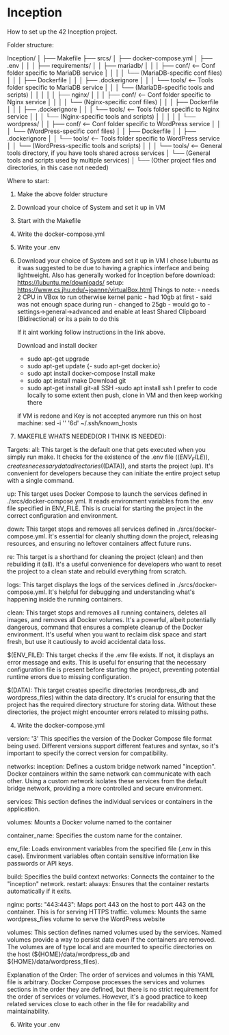 # Inception
How to set up the 42 Inception project. 


Folder structure:

Inception/
│
├── Makefile
├── srcs/
│   ├── docker-compose.yml
│   ├── .env
│   │
│   ├── requirements/
│   │   ├── mariadb/
│   │   │   ├── conf/   <-- Conf folder specific to MariaDB service
│   │   │   │   └── (MariaDB-specific conf files)
│   │   │   ├── Dockerfile
│   │   │   ├── .dockerignore
│   │   │   └── tools/   <-- Tools folder specific to MariaDB service
│   │   │       └── (MariaDB-specific tools and scripts)
│   │   │
│   │   ├── nginx/
│   │   │   ├── conf/   <-- Conf folder specific to Nginx service
│   │   │   │   └── (Nginx-specific conf files)
│   │   │   ├── Dockerfile
│   │   │   ├── .dockerignore
│   │   │   └── tools/   <-- Tools folder specific to Nginx service
│   │   │       └── (Nginx-specific tools and scripts)
│   │   │
│   │   └── wordpress/
│   │       ├── conf/   <-- Conf folder specific to WordPress service
│   │       │   └── (WordPress-specific conf files)
│   │       ├── Dockerfile
│   │       ├── .dockerignore
│   │       └── tools/   <-- Tools folder specific to WordPress service
│   │           └── (WordPress-specific tools and scripts)
│   │
│   └── tools/  <-- General tools directory, if you have tools shared across services
│       └── (General tools and scripts used by multiple services)
│
└── (Other project files and directories, in this case not needed)


Where to start:
1. Make the above folder structure
2. Download your choice of System and set it up in VM
3. Start with the Makefile
4. Write the docker-compose.yml
5. Write your .env



2. Download your choice of System and set it up in VM
   I chose lubuntu as it was suggested to be due to having a graphics interface and being lightweight. Also has generally worked for Inception before
    download: https://lubuntu.me/downloads/
    setup: https://www.cs.jhu.edu/~joanne/virtualBox.html
   Things to note:
        - needs 2 CPU in VBox to run otherwise kernel panic
        - had 10gb at first - said was not enough space during run - changed to 25gb
        - would go to -settings->general->advanced and enable at least Shared Clipboard (Bidirectional) or its a pain to do this

    If it aint working follow instructions in the link above.

   Download and install docker
     - sudo apt-get upgrade
     - sudo apt-get update
     {- sudo apt-get docker.io}
     - sudo apt install docker-compose
   Install make
     - sudo apt install make
   Download git
     - sudo apt-get install git-all
   SSH
      -sudo apt install ssh
   I prefer to code locally to some extent then push, clone in VM and then keep working there

   if VM is redone and Key is not accepted anymore run this on host machine:
      sed -i '' '6d' ~/.ssh/known_hosts


4. MAKEFILE WHATS NEEDED(OR I THINK IS NEEDED):

Targets:
all: This target is the default one that gets executed when you simply run make. It checks for the existence of the .env file ($(ENV_FILE)), creates necessary data directories ($(DATA)), and starts the project (up). It's convenient for developers because they can initiate the entire project setup with a single command.

up: This target uses Docker Compose to launch the services defined in ./srcs/docker-compose.yml. It reads environment variables from the .env file specified in ENV_FILE. This is crucial for starting the project in the correct configuration and environment.

down: This target stops and removes all services defined in ./srcs/docker-compose.yml. It's essential for cleanly shutting down the project, releasing resources, and ensuring no leftover containers affect future runs.

re: This target is a shorthand for cleaning the project (clean) and then rebuilding it (all). It's a useful convenience for developers who want to reset the project to a clean state and rebuild everything from scratch.

logs: This target displays the logs of the services defined in ./srcs/docker-compose.yml. It's helpful for debugging and understanding what's happening inside the running containers.

clean: This target stops and removes all running containers, deletes all images, and removes all Docker volumes. It's a powerful, albeit potentially dangerous, command that ensures a complete cleanup of the Docker environment. It's useful when you want to reclaim disk space and start fresh, but use it cautiously to avoid accidental data loss.

$(ENV_FILE): This target checks if the .env file exists. If not, it displays an error message and exits. This is useful for ensuring that the necessary configuration file is present before starting the project, preventing potential runtime errors due to missing configuration.

$(DATA): This target creates specific directories (wordpress_db and wordpress_files) within the data directory. It's crucial for ensuring that the project has the required directory structure for storing data. Without these directories, the project might encounter errors related to missing paths.


4. Write the docker-compose.yml
   
version: '3'
This specifies the version of the Docker Compose file format being used. Different versions support different features and syntax, so it's important to specify the correct version for compatibility.

networks: inception:
Defines a custom bridge network named "inception". Docker containers within the same network can communicate with each other. Using a custom network isolates these services from the default bridge network, providing a more controlled and secure environment.

services:
This section defines the individual services or containers in the application.

volumes: Mounts a Docker volume named to the container

container_name: Specifies the custom name for the container.

env_file: Loads environment variables from the specified file (.env in this case). Environment variables often contain sensitive information like passwords or API keys.

build: Specifies the build context
networks: Connects the container to the "inception" network.
restart: always: Ensures that the container restarts automatically if it exits.

nginx:
ports: "443:443": Maps port 443 on the host to port 443 on the container. This is for serving HTTPS traffic.
volumes: Mounts the same wordpress_files volume to serve the WordPress website

volumes:
This section defines named volumes used by the services. Named volumes provide a way to persist data even if the containers are removed. The volumes are of type local and are mounted to specific directories on the host (${HOME}/data/wordpress_db and ${HOME}/data/wordpress_files).

Explanation of the Order:
The order of services and volumes in this YAML file is arbitrary. Docker Compose processes the services and volumes sections in the order they are defined, but there is no strict requirement for the order of services or volumes. However, it's a good practice to keep related services close to each other in the file for readability and maintainability.


6. Write your .env
